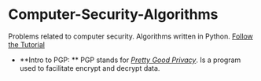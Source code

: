 # Computer-Security-Algorithms
Problems related to computer security. Algorithms written in Python. [Follow the Tutorial](https://id0-rsa.pub/)

* **Intro to PGP: ** PGP stands for [*Pretty Good Privacy*](https://en.wikipedia.org/wiki/Pretty_Good_Privacy). Is a program used to facilitate encrypt and decrypt data.
